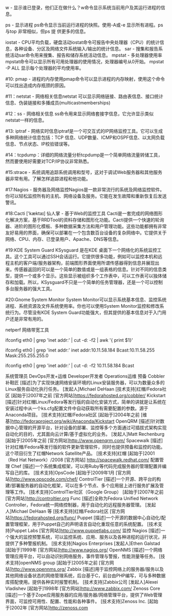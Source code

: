 w - 显示谁已登录，他们正在做什么？w命令显示系统当前用户及其运行进程的信息。

ps - 显示进程
ps命令显示当前运行进程的快照。使用-A或-e 显示所有进程。ps 与top 非常相似，但ps 提
供更多的信息。

iostat - CPU平均负载，硬盘活动iostat命令可报告中央处理器（CPU）的统计信息，各种设备、分区及网络文件系统输入/输出的统计信息。
sar - 搜集和报告系统活动sar命令用来搜集、报告和储存系统活动信息。
mpstat - 多处理器使用率mpstat命令可以显示所有可用处理器的使用情况，处理器编号从0开始。
mpstat -P ALL 显示每个处理器的平均使用率。

#10: pmap - 进程的内存使用pmap命令可以显示进程的内存映射，使用这个命令可以找出造成内存瓶颈的原因。

#11：netstat - 网络相关信息netstat 可以显示网络链接、路由表信息、接口统计信息、伪装链接和多播成员(multicastmemberships)

#12：ss - 网络相关信息
ss命令用来显示网络套接字信息，它允许显示类似netstat一样的信息。

#13: iptraf - 网络实时信息iptraf是一个可交互式的IP网络监控工具。它可以生成多种网络统计信息包括：TCP 信息、UDP数量、ICMP和OSPF信息、以太网负载信息、节点状态、IP校验错误等。

#14：tcpdump：详细的网络流量分析tcpdump是一个简单网络流量转储工具，然而要使用好需要对TCP/IP协议非常熟悉。

#15:strace - 系统调用追踪系统调用和型号，这对于调试Web服务器和其他服务器非常有用。了解怎样追踪进程和他功能。

#17:Nagios - 服务器及网络监控Nagios是一款非常流行的系统及网络监控软件。你可以轻松监控所有的主机、网络设备及服务。它能在发生故障和重新恢复后发送警讯。

#18:Cacti ['kæktaɪ] 仙人掌 - 基于Web的监控工具
Cacti是一套完成的网络图形化解决方案，基于RRDTool的资料存储和图形化功能。Cacti提供一个快速的轮询器、进阶的图形化模板、多种数据采集方法和用户管理功能。这些功能都拥有非常友好易用的界面，确保可以部署在一个包含数百台设备的复杂网络中。它提供关于网络、CPU、内存、已登录用户、Apache、DNS等信息。

#19:KDE System Guard
KSysguard 是在KDE 桌面下一个网络化的系统监控工具。这个工具可以通过SSH会话运行。它提供很多功能，例如可以监控本机和远程主机的客户端/服务器架构，前端图形界面使用所谓传感器得到信息并展现出来。传感器返回的可以是一个简单的数值或是一组表格的信息。针对不同的信息类型，提供一个或多个显示。这些显示被组织多个工作表中，可以工作表可以独体储存和加载。所以，KSysguard不只是一个简单的任务管理器，还是一个可以控制多台服务器的强大工具。

#20:Gnome System Monitor
System Monitor可以显示系统基本信息、监控系统进程、系统资源及文件系统使用率。你也可以使用System Monitor监控和修改系统行为。尽管没有KDE System Guard功能强大，但其提供的基本信息对于入门用户还是非常有用的。

netperf 网络带宽工具

ifconfig eth0 | grep 'inet addr:' | cut -d: -f2 | awk '{ print $1}'

ifconfig eth0 | grep 'inet addr:'
inet addr:10.11.58.184  Bcast:10.11.58.255  Mask:255.255.255.0

ifconfig eth0 | grep 'inet addr:' | cut -d: -f2 
10.11.58.184  Bcast

系统管理员 DevOps开发+运维 Developer开发者 Operations运维
预备
	Cobbler 补鞋匠
		[描述]为了实现快速网络安装环境的Linux安装服务器，可以为数量众多的Linux服务自动化执行任务。
		[发起人]Michael DeHaan
		[技术支持]红帽/Fedora社区
		[起始于]2007年之前
		[官方网站]https://fedorahosted.org/cobbler/
	Kickstart
		[描述]针对红帽Linux/Fedora等发行版的自动化安装方式，简单的讲就是让系统在安装过程中从一个ks.cfg配置文件中自动获取所有需要配置的参数。源于Anaconda项目。
		[技术支持]红帽/Fedora社区
		[起始于]2004年之前
		[维基]http://fedoraproject.org/wiki/Anaconda/Kickstart
	OpenQRM
		[描述]针对数据中心管理的开源平台，针对设备的部署、监控等多个方面通过可插拔式架构实现自动化的目的，尤其面向云计算/基于虚拟化的业务。
		[发起人]Matt Rechenburg
		[起始于]2005年之前
		[官方网站]http://www.openqrm.com/
	Spacewalk
		[描述]针对红帽/Fedora等发行版的软件更新管理软件，同时也提供预备和监控的功能。这个项目衍生了红帽Network Satellite产品。
		[技术支持]红帽
		[起始于]2001（Red Hat Network）/2008
		[官方网站]
		http://spacewalk.redhat.com/
配置管理
	Chef
		[描述]一个系统集成框架，可以用Ruby等代码完成服务器的管理配置并编写自己的库。
		[技术支持]OpsCode
		[起始于]2009年1月
		[官方网站]http://www.opscode.com/chef/
	ControlTier
		[描述]一个开源、跨平台的构建/部署服务器的自动化框架，可以在多个节点、多个应用层上进行服务扩展及管理等工作。
		[技术支持]ControlTier社区（Google Group）
		[起始于]2007年之前
		[官方网站]http://controltier.org
	Func 
		[描述]全称为Fedora Unified Network Controller，Fedora统一网络控制器，用于自动化的远程服务器管理。
		[发起人]Michael DeHaan 等
		[技术支持]红帽/Fedora社区
		[官方网站]https://fedorahosted.org/func/
	Puppet
		[描述]一个开源的数据中心自动化/配置管理框架，用于Puppet自己的声明语言自动化重现任意的系统配置。
		[技术支持]Puppet Labs
		[官方网站]http://www.puppetlabs.com/
监控
	Nagios 
		[描述]一个强大的监控预警系统，可以监控系统、应用、服务以及各种进程的运行状况，并提供了多种警报机制。
		[技术支持]Nagios Enterprises
		[发起人]Ethen Galstad
		[起始于]1999年
		[官方网站]http://www.nagios.org/
	OpenNMS
		[描述]一个网络管理应用平台，可以自动识别网络服务，事件管理与警报，性能测量等任务。
		[技术支持]openNMS group
		[起始于]2005年之前
		[官方网站]http://www.opennms.org/
	Zabbix 
		[描述]用于监控网络上的服务器/服务以及其他网络设备状态的网络管理系统，后台基于C，前台由PHP编写，可与多种数据库搭配使用。提供各种实时报警机制。
		[技术支持]Zabbix公司
		[发起人]Alexei Vladishev
		[起始于]1998年
		[官方网站]http://www.zabbix.com/
	Zenoss Core
		[描述]一个基于Zope应用服务器的应用/服务器/网络管理平台，提供了Web管理界面，可监控可用性、配置、性能和各种事件。
		[技术支持]Zenoss Inc.
		[起始于]2002年
		[官方网站]http://zenoss.com